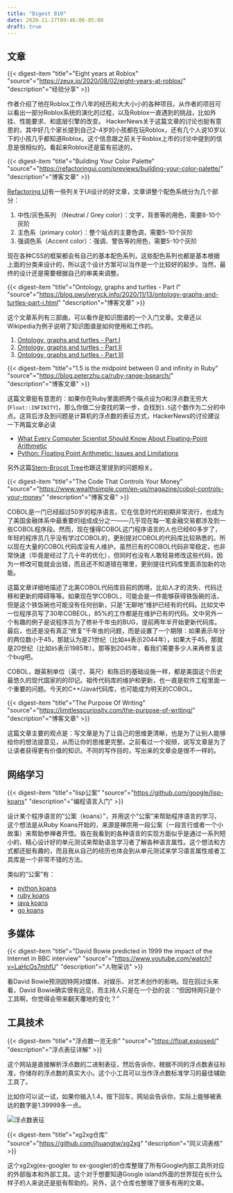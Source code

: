 ```yaml
---
title: "Digest 010"
date: 2020-11-27T09:46:06-05:00
draft: true
---
```


## 文章

{{< digest-item "title"="Eight years at Roblox" "source"="https://zeux.io/2020/08/02/eight-years-at-roblox/" "description"="经验分享" >}}

作者介绍了他在Roblox工作八年的经历和大大小小的各种项目。从作者的项目可以看出一部分Roblox系统的演化的过程，以及Roblox一直遇到的挑战，比如外挂、性能要求、和底层引擎的改变。 HackerNews关于这篇文章的讨论也挺有意思的，其中好几个家长提到自己2-4岁的小孩都在玩Roblox，还有几个人说10岁以下的小孩几乎都知道Roblox。这个信息跟之前关于Roblox上市的讨论中提到的信息是很相似的。看起来Roblox还是蛮有前途的。

{{< digest-item "title"="Building Your Color Palette" "source"="https://refactoringui.com/previews/building-your-color-palette/" "description"="博客文章" >}}

[Refactoring UI](https://refactoringui.com/)有一些列关于UI设计的好文章，文章讲整个配色系统分为几个部分：
1. 中性/灰色系列 （Neutral / Grey color）：文字，背景等的用色，需要8-10个灰阶
2. 主色系（primary color）：整个站点的主要色调，需要5-10个灰阶
3. 强调色系（Accent color）：强调、警告等的用色，需要5-10个灰阶

现在各种CSS的框架都会有自己的基本配色系列，这些配色系列也都是基本根据上面的分类来设计的，所以这个设计方案可以当作是一个比较好的起步。当然，最终的设计还是需要根据自己的审美来调整。


{{< digest-item "title"="Ontology, graphs and turtles - Part I" "source"="https://blog.owulveryck.info/2020/11/13/ontology-graphs-and-turtles-part-i.html" "description"="博客文章" >}}

这个文章系列有三部曲，可以看作是知识图谱的一个入门文章。文章还以Wikipedia为例子说明了知识图谱是如何使用和工作的。
1. [Ontology, graphs and turtles - Part I](https://blog.owulveryck.info/2020/11/13/ontology-graphs-and-turtles-part-i.html)
2. [Ontology, graphs and turtles - Part II](https://blog.owulveryck.info/2020/11/17/ontology-graphs-and-turtles-part-ii.html)
3. [Ontology, graphs and turtles - Part III](https://blog.owulveryck.info/2020/11/20/ontology-graphs-and-turtles-part-iii.html)

{{< digest-item "title"="1.5 is the midpoint between 0 and infinity in Ruby" "source"="https://blog.peterzhu.ca/ruby-range-bsearch/" "description"="博客文章" >}}

这篇文章挺有意思的：如果你在Ruby里面把两个端点设为0和浮点数无穷大(`Float::INFINITY`)，那么你做二分查找的第一步，会找到`1.5`这个数作为二分的中点。这背后涉及到问题是计算机的浮点数的表征方式，HackerNews的讨论建议一下两篇文章必读
* [What Every Computer Scientist Should Know About Floating-Point Arithmetic](https://docs.oracle.com/cd/E19957-01/806-3568/ncg_goldberg.html)
* [Python: Floating Point Arithmetic: Issues and Limitations](https://docs.python.org/3/tutorial/floatingpoint.html#tut-fp-issues)

另外这篇[Stern-Brocot Tree](https://www.cut-the-knot.org/blue/Stern.shtml)也跟这里提到的问题相关。


{{< digest-item "title"="The Code That Controls Your Money" "source"="https://www.wealthsimple.com/en-us/magazine/cobol-controls-your-money" "description"="博客文章" >}}

COBOL是一门已经超过50岁的程序语言。它在信息时代的初期非常流行，也成为了美国金融体系中最重要的组成成分之一——几乎现在每一笔金融交易都涉及到一些COBOL程序段。然而，现在懂得COBOL这门程序语言的人也已经60多岁了，年轻的程序员几乎没有学过COBOL的，更别提对COBOL的代码库比较熟悉的。所以现在大量的COBOL代码库没有人维护。虽然已有的COBOL代码非常稳定，也非常快速（毕竟是经过了几十年的优化），但同时也没有人敢轻易修改这些代码，因为一修改可能就会出错，而且还不知道错在哪里，更别提往代码库里面添加新的功能。

这篇文章详细地描述了北美COBOL代码库目前的困境，比如人才的流失、代码迁移和更新的障碍等等。如果现在学COBOL，可能会是一件能够获得铁饭碗的活，但是这个铁饭碗也可能没有任何创新，只是“无聊地”维护已经有的代码。比如文中一位程序员写了30年COBEOL，85%的工作都是在维护已有的代码。文中另外一个有趣的例子是说程序员为了修补千年虫的BUG，提前两年半开始更新代码库。最后，也还是没有真正“修复”千年虫的问题，而是设置了一个期限：如果表示年分的两位数小于45，那就认为是21世纪（比如`44`表示2044年），如果大于45，那就是20世纪（比如`85`表示1985年）。那等到2045年，看我们需要多少人来再修复这个bug吧。

COBOL，跟英制单位（英寸、英尺）和陈旧的基础设施一样，都是美国这个历史最悠久的现代国家的的印记。祖传代码库的维护和更新，也一直是软件工程里面一个重要的问题。今天的C++/Java代码库，也可能成为明天的COBOL。

{{< digest-item "title"="The Purpose Of Writing" "source"="https://limitlesscuriosity.com/the-purpose-of-writing/" "description"="博客文章" >}}

这篇文章主要的观点是：写文章是为了让自己的思维更清晰，也是为了让别人能够给你的想法提意见，从而让你的思维更完整。之前看过一个视频，说写文章是为了让读者获得更有价值的知识。不同的写作目的，写出来的文章会是很不一样的。

## 网络学习

{{< digest-item "title"="lisp公案" "source"="https://github.com/google/lisp-koans" "description"="编程语言入门" >}}

设计某个程序语言的“公案（koans）”，并用这个“公案”来帮助程序语言的学习，这个想法是从Ruby Koans开始的，来源是禅宗用一段公案（一段言行或者一个小故事）来帮助参禅者开悟。我在我看到的各种语言的实现方面似乎是通过一系列短小的、精心设计好的单元测试来帮助语言学习者了解各种语言属性。这个想法和方式都还挺有趣的，而且我从自己的经历也体会到从单元测试来学习语言属性或者工具库是一个非常不错的方法。

类似的“公案”有：
* [python koans](https://github.com/gregmalcolm/python_koans)
* [ruby koans](http://rubykoans.com/)
* [java koans](https://github.com/matyb/java-koans)
* [go koans](https://github.com/cdarwin/go-koans)

## 多媒体

{{< digest-item "title"="David Bowie predicted in 1999 the impact of the Internet in BBC interview" "source"="https://www.youtube.com/watch?v=LaHcOs7mhfU" "description"="人物采访" >}}

看David Bowie预测因特网对媒体、对娱乐、对艺术创作的影响。现在回过头来看，David Bowie确实很有远见，而主持人只是在一个劲的说：“但因特网只是个工具啊，你觉得会带来翻天覆地的变化？”

## 工具技术

{{< digest-item "title"="浮点数一览无余" "source"="https://float.exposed/" "description"="浮点表征详解" >}}

这个网站是直接解析浮点数的二进制表征，然后告诉你，根据不同的浮点数表征标准，你储存的浮点数的真实大小。这个小工具可以当作浮点数标准学习的最佳辅助工具了。

比如你可以试一试，如果你输入1.4，按下回车，网站会告诉你，实际上能够被表达的数字是1.39999多一点。

![浮点数表征](/images/floating_number.png)

{{< digest-item "title"="xg2xg仓库" "source"="https://github.com/jhuangtw/xg2xg" "description"="同义词表格" >}}

这个xg2xg(ex-googler to ex-googler)的仓库整理了所有Google内部工具所对应的外部版本和外部工具。这个对于想要知道Google island外面的世界现在长什么样子的人来说还是挺有帮助的。另外，这个仓库也整理了很多有用的文章。
